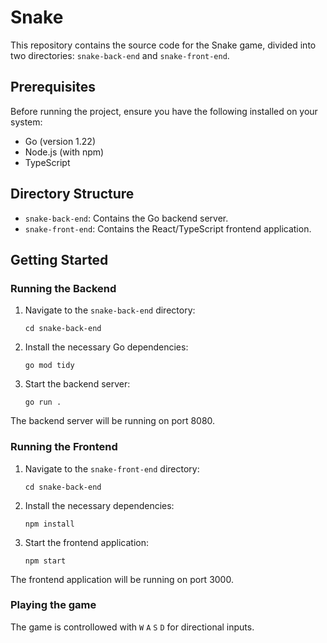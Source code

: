 # Snake

This repository contains the source code for the Snake game, divided into two directories: `snake-back-end` and `snake-front-end`.

## Prerequisites

Before running the project, ensure you have the following installed on your system:

- Go (version 1.22)
- Node.js (with npm)
- TypeScript

## Directory Structure

- `snake-back-end`: Contains the Go backend server.
- `snake-front-end`: Contains the React/TypeScript frontend application.

## Getting Started

### Running the Backend

1. Navigate to the `snake-back-end` directory:
   ```
   cd snake-back-end
   ```
1. Install the necessary Go dependencies:
    ```
    go mod tidy
    ```
1. Start the backend server:
    ```
    go run .
    ```
The backend server will be running on port 8080.

### Running the Frontend

1. Navigate to the `snake-front-end` directory:
    ```
    cd snake-back-end
    ```
1. Install the necessary dependencies:
    ```
    npm install
    ```
1. Start the frontend application:
    ```
    npm start
    ```
The frontend application will be running on port 3000.

### Playing the game
The game is controllowed with `W`   `A`   `S`   `D` for directional inputs.

